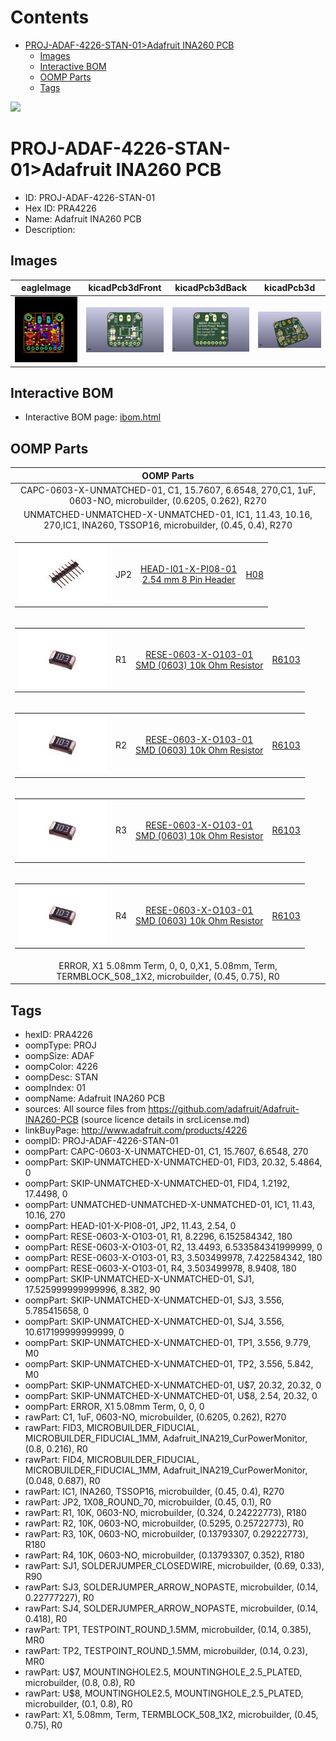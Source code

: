 



Contents
========

* [PROJ-ADAF-4226-STAN-01>Adafruit INA260 PCB](#proj-adaf-4226-stan-01adafruit-ina260-pcb)
	* [Images](#images)
	* [Interactive BOM](#interactive-bom)
	* [OOMP Parts](#oomp-parts)
	* [Tags](#tags)
  
![][im]
# PROJ-ADAF-4226-STAN-01>Adafruit INA260 PCB

- ID: PROJ-ADAF-4226-STAN-01
- Hex ID: PRA4226
- Name: Adafruit INA260 PCB
- Description: 

## Images
  
  

|eagleImage|kicadPcb3dFront|kicadPcb3dBack|kicadPcb3d|
| :---: | :---: | :---: | :---: |
|[![eagleImage](eagleImage_140.png)](eagleImage_600.png)|[![kicadPcb3dFront](kicadPcb3dFront_140.png)](kicadPcb3dFront_600.png)|[![kicadPcb3dBack](kicadPcb3dBack_140.png)](kicadPcb3dBack_600.png)|[![kicadPcb3d](kicadPcb3d_140.png)](kicadPcb3d_600.png)|

## Interactive BOM

- Interactive BOM page: [ibom.html](kicad/bom/ibom.html)

## OOMP Parts
  

|OOMP Parts|
| :---: |
|CAPC-0603-X-UNMATCHED-01, C1, 15.7607, 6.6548, 270,C1, 1uF, 0603-NO, microbuilder, (0.6205, 0.262), R270|
|UNMATCHED-UNMATCHED-X-UNMATCHED-01, IC1, 11.43, 10.16, 270,IC1, INA260, TSSOP16, microbuilder, (0.45, 0.4), R270|
|<table><tr><td>![HEAD-I01-X-PI08-01](https://raw.githubusercontent.com/oomlout/oomlout_OOMP_parts/main/HEAD-I01-X-PI08-01/image_140.jpg)</td><td> JP2</td><td>[HEAD-I01-X-PI08-01<br>2.54 mm 8 Pin Header](https://github.com/oomlout/oomlout_OOMP_parts/tree/main/HEAD-I01-X-PI08-01/)</td><td>[H08](https://github.com/oomlout/oomlout_OOMP_parts/tree/main/HEAD-I01-X-PI08-01/)</td></tr></table>|
|<table><tr><td>![RESE-0603-X-O103-01](https://raw.githubusercontent.com/oomlout/oomlout_OOMP_parts/main/RESE-0603-X-O103-01/image_140.jpg)</td><td> R1</td><td>[RESE-0603-X-O103-01<br>SMD (0603) 10k Ohm Resistor](https://github.com/oomlout/oomlout_OOMP_parts/tree/main/RESE-0603-X-O103-01/)</td><td>[R6103](https://github.com/oomlout/oomlout_OOMP_parts/tree/main/RESE-0603-X-O103-01/)</td></tr></table>|
|<table><tr><td>![RESE-0603-X-O103-01](https://raw.githubusercontent.com/oomlout/oomlout_OOMP_parts/main/RESE-0603-X-O103-01/image_140.jpg)</td><td> R2</td><td>[RESE-0603-X-O103-01<br>SMD (0603) 10k Ohm Resistor](https://github.com/oomlout/oomlout_OOMP_parts/tree/main/RESE-0603-X-O103-01/)</td><td>[R6103](https://github.com/oomlout/oomlout_OOMP_parts/tree/main/RESE-0603-X-O103-01/)</td></tr></table>|
|<table><tr><td>![RESE-0603-X-O103-01](https://raw.githubusercontent.com/oomlout/oomlout_OOMP_parts/main/RESE-0603-X-O103-01/image_140.jpg)</td><td> R3</td><td>[RESE-0603-X-O103-01<br>SMD (0603) 10k Ohm Resistor](https://github.com/oomlout/oomlout_OOMP_parts/tree/main/RESE-0603-X-O103-01/)</td><td>[R6103](https://github.com/oomlout/oomlout_OOMP_parts/tree/main/RESE-0603-X-O103-01/)</td></tr></table>|
|<table><tr><td>![RESE-0603-X-O103-01](https://raw.githubusercontent.com/oomlout/oomlout_OOMP_parts/main/RESE-0603-X-O103-01/image_140.jpg)</td><td> R4</td><td>[RESE-0603-X-O103-01<br>SMD (0603) 10k Ohm Resistor](https://github.com/oomlout/oomlout_OOMP_parts/tree/main/RESE-0603-X-O103-01/)</td><td>[R6103](https://github.com/oomlout/oomlout_OOMP_parts/tree/main/RESE-0603-X-O103-01/)</td></tr></table>|
|ERROR, X1 5.08mm Term, 0, 0, 0,X1, 5.08mm, Term, TERMBLOCK_508_1X2, microbuilder, (0.45, 0.75), R0|

## Tags

- hexID: PRA4226
- oompType: PROJ
- oompSize: ADAF
- oompColor: 4226
- oompDesc: STAN
- oompIndex: 01
- oompName: Adafruit INA260 PCB
- sources: All source files from https://github.com/adafruit/Adafruit-INA260-PCB (source licence details in srcLicense.md)
- linkBuyPage: http://www.adafruit.com/products/4226
- oompID: PROJ-ADAF-4226-STAN-01
- oompPart: CAPC-0603-X-UNMATCHED-01, C1, 15.7607, 6.6548, 270
- oompPart: SKIP-UNMATCHED-X-UNMATCHED-01, FID3, 20.32, 5.4864, 0
- oompPart: SKIP-UNMATCHED-X-UNMATCHED-01, FID4, 1.2192, 17.4498, 0
- oompPart: UNMATCHED-UNMATCHED-X-UNMATCHED-01, IC1, 11.43, 10.16, 270
- oompPart: HEAD-I01-X-PI08-01, JP2, 11.43, 2.54, 0
- oompPart: RESE-0603-X-O103-01, R1, 8.2296, 6.152584342, 180
- oompPart: RESE-0603-X-O103-01, R2, 13.4493, 6.533584341999999, 0
- oompPart: RESE-0603-X-O103-01, R3, 3.503499978, 7.422584342, 180
- oompPart: RESE-0603-X-O103-01, R4, 3.503499978, 8.9408, 180
- oompPart: SKIP-UNMATCHED-X-UNMATCHED-01, SJ1, 17.525999999999996, 8.382, 90
- oompPart: SKIP-UNMATCHED-X-UNMATCHED-01, SJ3, 3.556, 5.785415658, 0
- oompPart: SKIP-UNMATCHED-X-UNMATCHED-01, SJ4, 3.556, 10.617199999999999, 0
- oompPart: SKIP-UNMATCHED-X-UNMATCHED-01, TP1, 3.556, 9.779, M0
- oompPart: SKIP-UNMATCHED-X-UNMATCHED-01, TP2, 3.556, 5.842, M0
- oompPart: SKIP-UNMATCHED-X-UNMATCHED-01, U$7, 20.32, 20.32, 0
- oompPart: SKIP-UNMATCHED-X-UNMATCHED-01, U$8, 2.54, 20.32, 0
- oompPart: ERROR, X1 5.08mm Term, 0, 0, 0
- rawPart: C1, 1uF, 0603-NO, microbuilder, (0.6205, 0.262), R270
- rawPart: FID3, MICROBUILDER_FIDUCIAL, MICROBUILDER_FIDUCIAL_1MM, Adafruit_INA219_CurPowerMonitor, (0.8, 0.216), R0
- rawPart: FID4, MICROBUILDER_FIDUCIAL, MICROBUILDER_FIDUCIAL_1MM, Adafruit_INA219_CurPowerMonitor, (0.048, 0.687), R0
- rawPart: IC1, INA260, TSSOP16, microbuilder, (0.45, 0.4), R270
- rawPart: JP2, 1X08_ROUND_70, microbuilder, (0.45, 0.1), R0
- rawPart: R1, 10K, 0603-NO, microbuilder, (0.324, 0.24222773), R180
- rawPart: R2, 10K, 0603-NO, microbuilder, (0.5295, 0.25722773), R0
- rawPart: R3, 10K, 0603-NO, microbuilder, (0.13793307, 0.29222773), R180
- rawPart: R4, 10K, 0603-NO, microbuilder, (0.13793307, 0.352), R180
- rawPart: SJ1, SOLDERJUMPER_CLOSEDWIRE, microbuilder, (0.69, 0.33), R90
- rawPart: SJ3, SOLDERJUMPER_ARROW_NOPASTE, microbuilder, (0.14, 0.22777227), R0
- rawPart: SJ4, SOLDERJUMPER_ARROW_NOPASTE, microbuilder, (0.14, 0.418), R0
- rawPart: TP1, TESTPOINT_ROUND_1.5MM, microbuilder, (0.14, 0.385), MR0
- rawPart: TP2, TESTPOINT_ROUND_1.5MM, microbuilder, (0.14, 0.23), MR0
- rawPart: U$7, MOUNTINGHOLE2.5, MOUNTINGHOLE_2.5_PLATED, microbuilder, (0.8, 0.8), R0
- rawPart: U$8, MOUNTINGHOLE2.5, MOUNTINGHOLE_2.5_PLATED, microbuilder, (0.1, 0.8), R0
- rawPart: X1, 5.08mm, Term, TERMBLOCK_508_1X2, microbuilder, (0.45, 0.75), R0



[im]: kicadPcb3d_450.png
